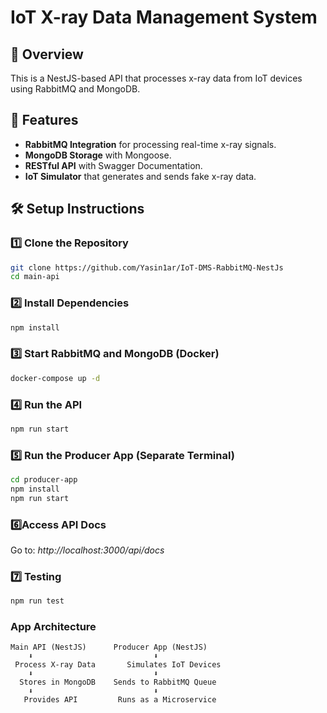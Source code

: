 # IoT X-ray Data Management System

## 📌 Overview
This is a NestJS-based API that processes x-ray data from IoT devices using RabbitMQ and MongoDB.

## 🚀 Features
- **RabbitMQ Integration** for processing real-time x-ray signals.
- **MongoDB Storage** with Mongoose.
- **RESTful API** with Swagger Documentation.
- **IoT Simulator** that generates and sends fake x-ray data.

## 🛠️ Setup Instructions
### 1️⃣ Clone the Repository
```sh
git clone https://github.com/Yasin1ar/IoT-DMS-RabbitMQ-NestJs
cd main-api
```
### 2️⃣ Install Dependencies
```sh
npm install
```
### 3️⃣ Start RabbitMQ and MongoDB (Docker)
```sh
docker-compose up -d
```
### 4️⃣ Run the API
```sh
npm run start
```
### 5️⃣ Run the Producer App (Separate Terminal)
```sh
cd producer-app
npm install
npm run start
```

### 6️⃣Access API Docs

Go to:
*http://localhost:3000/api/docs*

### 7️⃣ Testing
```sh
npm run test
```

### App Architecture
```
Main API (NestJS)      Producer App (NestJS)
    ⬇️                           ⬇️
 Process X-ray Data       Simulates IoT Devices
    ⬇️                           ⬇️
  Stores in MongoDB    Sends to RabbitMQ Queue
    ⬇️                           ⬇️
   Provides API         Runs as a Microservice
```